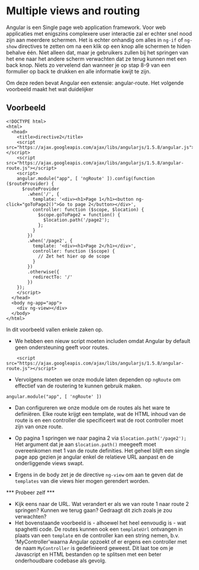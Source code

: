 # Multiple views and routing

Angular is een Single page web application framework. Voor web applicaties met enigszins complexere user interactie zal er echter snel nood zijn aan meerdere schermen. Het is echter onhandig om alles in `ng-if` of `ng-show` directives te zetten om na een klik op een knop alle schermen te hiden behalve één. Niet alleen dat, maar je gebruikers zullen bij het springen van het ene naar het andere scherm verwachten dat ze terug kunnen met een back knop. Niets zo vervelend dan wanneer je op stap 8-9 van een formulier op back te drukken en alle informatie kwijt te zijn.

Om deze reden bevat Angular een extensie: angular-route. Het volgende voorbeeld maakt het wat duidelijker

## Voorbeeld

```
<!DOCTYPE html>
<html>
  <head>
    <title>directive2</title>
    <script src="https://ajax.googleapis.com/ajax/libs/angularjs/1.5.8/angular.js"></script>
    <script src="https://ajax.googleapis.com/ajax/libs/angularjs/1.5.8/angular-route.js"></script>
    <script>
    angular.module("app", [ 'ngRoute' ]).config(function ($routeProvider) {
      $routeProvider
        .when('/', {
          template: '<div><h1>Page 1</h1><button ng-click="goToPage2()">Go to page 2</button></div>',
          controller: function ($scope, $location) {
            $scope.goToPage2 = function() {
              $location.path('/page2');
            };
          }
        })
        .when('/page2', {
          template: '<div><h1>Page 2</h1></div>',
          controller: function ($scope) {
            // Zet het hier op de scope
          }
        })
        .otherwise({
          redirectTo: '/'
        })
    });
    </script>
  </head>
  <body ng-app="app">
    <div ng-view></div>
  </body>
</html>
```

In dit voorbeeld vallen enkele zaken op. 

* We hebben een nieuw script moeten includen omdat Angular by default geen ondersteuning geeft voor routes.
```
    <script src="https://ajax.googleapis.com/ajax/libs/angularjs/1.5.8/angular-route.js"></script>
```

* Vervolgens moeten we onze module laten dependen op `ngRoute` om effectief van de routering te kunnen gebruik maken.

```
angular.module("app", [ 'ngRoute' ])
```

* Dan configureren we onze module om de routes als het ware te definiëren. Elke route krijgt een template, wat de HTML inhoud van de route is en een controller die specificeert wat de root controller moet zijn van onze route.

* Op pagina 1 springen we naar pagina 2 via `$location.path('/page2');` Het argument dat je aan `$location.path()` meegeeft moet overeenkomen met 1 van de route definities. Het geheel blijft een single page app gezien je angular enkel de relatieve URL aanpast en de onderliggende views swapt.

* Ergens in de body zet je de directive `ng-view` om aan te geven dat de `templates` van die views hier mogen gerendert worden.

*** Probeer zelf ***

* Kijk eens naar de URL. Wat verandert er als we van route 1 naar route 2 springen? Kunnen we terug gaan? Gedraagt dit zich zoals je zou verwachten?
* Het bovenstaande voorbeeld is - alhoewel het heel eenvoudig is - wat spaghetti code. De routes kunnen ook een `templateUrl` ontvangen in plaats van een `template` en de controller kan een string nemen, b.v. 'MyController'waarna Angular opzoekt of er ergens een controller met de naam `MyController` is gedefinieerd geweest. Dit laat toe om je Javascript en HTML bestanden op te splitsen met een beter onderhoudbare codebase als gevolg.

